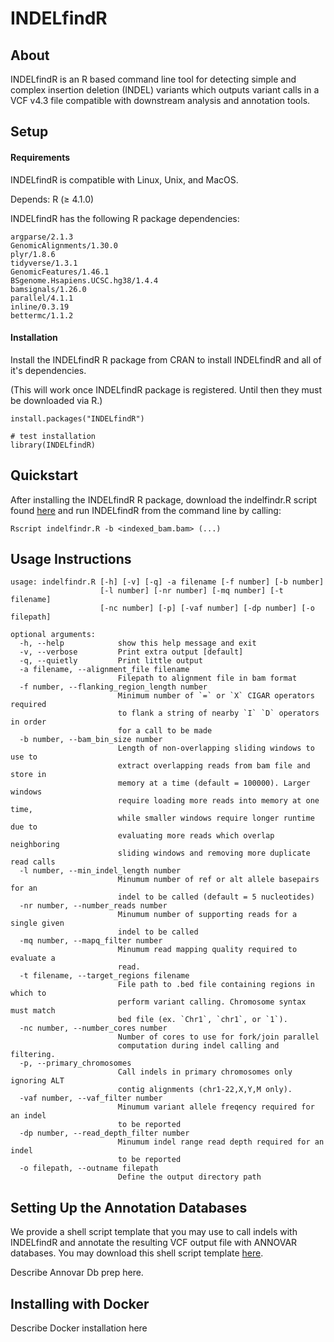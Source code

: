 # INDELfindR

## About
INDELfindR is an R based command line tool for detecting simple and complex insertion deletion (INDEL) variants which outputs variant calls in a VCF v4.3 file compatible with downstream analysis and annotation tools.

## Setup

#### Requirements

INDELfindR is compatible with Linux, Unix, and MacOS.

Depends: R (≥ 4.1.0) 

INDELfindR has the following R package dependencies:

```
argparse/2.1.3
GenomicAlignments/1.30.0
plyr/1.8.6
tidyverse/1.3.1
GenomicFeatures/1.46.1
BSgenome.Hsapiens.UCSC.hg38/1.4.4
bamsignals/1.26.0
parallel/4.1.1
inline/0.3.19
bettermc/1.1.2

```

#### Installation

Install the INDELfindR R package from CRAN to install INDELfindR and all of it's dependencies.

(This will work once INDELfindR package is registered. Until then they must be downloaded via R.)

```
install.packages("INDELfindR")

# test installation
library(INDELfindR)
```

## Quickstart

After installing the INDELfindR R package, download the indelfindr.R script found [here](https://github.com/TranslationalBioinformaticsLab/INDELfindR/blob/main/src/INDELfindR.R) and run INDELfindR from the command line by calling:

```
Rscript indelfindr.R -b <indexed_bam.bam> (...)
```

## Usage Instructions

```
usage: indelfindr.R [-h] [-v] [-q] -a filename [-f number] [-b number]
                    [-l number] [-nr number] [-mq number] [-t filename]
                    [-nc number] [-p] [-vaf number] [-dp number] [-o filepath]

optional arguments:
  -h, --help            show this help message and exit
  -v, --verbose         Print extra output [default]
  -q, --quietly         Print little output
  -a filename, --alignment_file filename
                        Filepath to alignment file in bam format
  -f number, --flanking_region_length number
                        Minimum number of `=` or `X` CIGAR operators required
                        to flank a string of nearby `I` `D` operators in order
                        for a call to be made
  -b number, --bam_bin_size number
                        Length of non-overlapping sliding windows to use to
                        extract overlapping reads from bam file and store in
                        memory at a time (default = 100000). Larger windows
                        require loading more reads into memory at one time,
                        while smaller windows require longer runtime due to
                        evaluating more reads which overlap neighboring
                        sliding windows and removing more duplicate read calls
  -l number, --min_indel_length number
                        Minumum number of ref or alt allele basepairs for an
                        indel to be called (default = 5 nucleotides)
  -nr number, --number_reads number
                        Minumum number of supporting reads for a single given
                        indel to be called
  -mq number, --mapq_filter number
                        Minumum read mapping quality required to evaluate a
                        read.
  -t filename, --target_regions filename
                        File path to .bed file containing regions in which to
                        perform variant calling. Chromosome syntax must match
                        bed file (ex. `Chr1`, `chr1`, or `1`).
  -nc number, --number_cores number
                        Number of cores to use for fork/join parallel
                        computation during indel calling and filtering.
  -p, --primary_chromosomes
                        Call indels in primary chromosomes only ignoring ALT
                        contig alignments (chr1-22,X,Y,M only).
  -vaf number, --vaf_filter number
                        Minumum variant allele freqency required for an indel
                        to be reported
  -dp number, --read_depth_filter number
                        Minumum indel range read depth required for an indel
                        to be reported
  -o filepath, --outname filepath
                        Define the output directory path
```

## Setting Up the Annotation Databases

We provide a shell script template that you may use to call indels with INDELfindR and annotate the resulting VCF output file with ANNOVAR databases. You may download this shell script template [here]().

Describe Annovar Db prep here.

## Installing with Docker

Describe Docker installation here